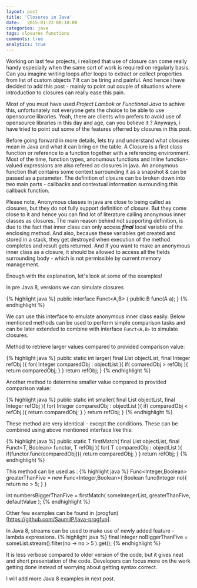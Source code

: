 ```yaml
---
layout: post
title: 'Closures in Java'
date:   2015-01-23 00:10:00
categories: java
tags: closures functions
comments: true
analytics: true
---
```


Working on last few projects, i realized that use of closure can come really handy especially when the same sort of work is required on regularly basis.
Can you imagine writing loops after loops to extract or collect properties from list of custom objects ? It can be tiring and painful. And hence i have decided to add this post - mainly to point out couple of situations where introduction to  closures can really ease this pain.

Most of you must have used <i>Project Lambok</i> or <i>Functional Java</i> to achive this, unfortunately not everyone gets the choice to be able to use opensource libraries. Yeah, there are clients who prefers to avoid use of opensource libraries in this day and age, can you believe it ? Anyways, i have tried to point out some of the features offerred by closures in this post.

Before going forward in more details, lets try and understand what closures mean in Java and what it can bring on the table. 
A Closure is a first class function or reference to a function together with a referencing environment. Most of the time, function types, anonumous functions and inline function-valued expressions are also refered as closures in java. An anonymous function that contains some context surrounding it as a snapshot & can be passed as a parameter. The definition of closure can be broken down into two main parts - callbacks and contextual information surrounding this callback function. 

Please note, Anonymous classes in java are close to being called as closures, but they do not fully support definition of closure. But they come close to it and hence you can find lot of literature calling anonymous inner classes as closures. The main reason behind not supporting definition, is due to the fact that inner class can only access <strong><i>final</i></strong> local variable of the enclosing method. And also, because these variables get created and stored in a stack, they get  destroyed when execution of the method completes and result gets returned. And If you want to make an anonymous inner class as a closure, it should be allowed to access all the fields surrounding body - which is not permissible by current memory management.

Enough with the explanation, let's look at some of the examples!

In pre Java 8, versions we can simulate closures

{% highlight java %}
public interface Funct<A,B> {
public B func(A a);
}
{% endhighlight %}

We can use this interface to emulate anonymous inner class easily. Below mentioned methods can be used to perform simple comparison tasks and can be later extended to combine with interface ```Funct<A,B>``` to simulate closures.

Method to retrieve larger values compared to provided comparison value:

{% highlight java %}
public static int larger( final List<Integer> objectList, final Integer refObj ){
	for( Integer comparedObj : objectList ){
		if( comaredObj > refObj ){
			return comparedObj;
		}
	}
	return refObj;
}
{% endhighlight %}

Another method to determine smaller value compared to provided comparison value:

{% highlight java %}
public static int smaller( final List<Integer> objectList, final Integer refObj ){
	for( Integer comparedObj : objectList ){
		if( comparedObj < refObj ){
			return comparedObj;
		}
	}
	return refObj;
}
{% endhighlight %}

These method are very identical - except the conditions. These can be combined using above mentioned interface like this:

{% highlight java %}
public static <T> T firstMatch( final List<T> objectList, final Funct<T, Boolean> functor, T refObj ){
	for( T comparedObj : objectList ){
		if(functor.func(comparedObj)){
			return comparedObj;
		}
	}
	return refObj;
}
{% endhighlight %}

This method can be used as :
{% highlight java %}
Func<Integer,Boolean> greaterThanFive = new Func<Integer,Boolean>{
	Boolean func(Integer no){
		return no > 5;
	}
}

int numbersBiggerThanFive = firstMatch( someIntegerList, greaterThanFive, defaultValue );
{% endhighlight %}

Other few examples can be found in (progfun)[https://github.com/SaumilP/java-progfun]. 

In Java 8, streams can be used to make use of newly added feature - lambda expressions.
{% highlight java %}
final Integer noBiggerThanFive = someList.stream().filter(no -> no > 5 ).get();
{% endhighlight %}

It is less verbose compared to older version of the code, but it gives neat and short presentation of the code.
Developers can focus more on the work getting done instead of worrying about getting syntax correct.

I will add more Java 8 examples in next post.
